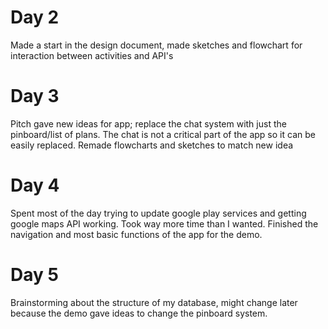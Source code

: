# Day 2
Made a start in the design document, made sketches and flowchart for interaction between activities and API's

# Day 3
Pitch gave new ideas for app; replace the chat system with just the pinboard/list of plans. The chat is not a critical part of the app so it can be easily replaced. Remade flowcharts and sketches to match new idea

# Day 4
Spent most of the day trying to update google play services and getting google maps API working. Took way more time than I wanted. Finished the navigation and most basic functions of the app for the demo.

# Day 5
Brainstorming about the structure of my database, might change later because the demo gave ideas to change the pinboard system.
